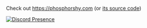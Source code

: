 Check out https://phosphorshy.com (or [its source code](https://github.com/Phosphorshy/phosphorshy.github.io))

[![Discord Presence](https://lanyard-profile-readme.vercel.app/api/127973137852792832)](https://discord.com/users/127973137852792832)
